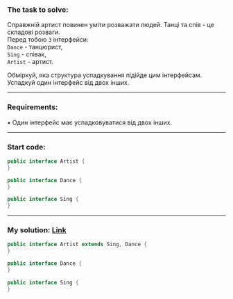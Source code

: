 ### **The task to solve:**  

Справжній артист повинен уміти розважати людей. Танці та спів - це складові розваги.  
Перед тобою `3` інтерфейси:  
`Dance` - танцюрист,  
`Sing` - співак,  
`Artist` - артист.

Обміркуй, яка структура успадкування підійде цим інтерфейсам. Успадкуй один інтерфейс від двох інших.

---

### **Requirements:**  

• Один інтерфейс має успадковуватися від двох інших.

---

### **Start code:**  

```java
public interface Artist {
}
```

```java
public interface Dance { 
}
```

```java
public interface Sing {
}
```

---

### **My solution: [Link](./src/)**  

```java
public interface Artist extends Sing, Dance {
}
```

```java
public interface Dance { 
}
```

```java
public interface Sing {
}
```